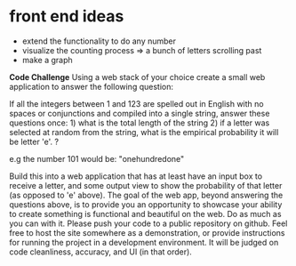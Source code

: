 # front end ideas

- extend the functionality to do any number
- visualize the counting process => a bunch of letters scrolling past
- make a graph

**Code Challenge**
Using a web stack of your choice create a small web application to answer the following question:

If all the integers between 1 and 123 are spelled out in English with no spaces or conjunctions and compiled into a single string, answer these questions once: 1) what is the total length of the string 2) if a letter was selected at random from the string, what is the empirical probability it will be letter 'e'. ?

e.g the number 101 would be: "onehundredone"

Build this into a web application that has at least have an input box to receive a letter, and some output view to show the probability of that letter (as opposed to 'e' above). The goal of the web app, beyond answering the questions above, is to provide you an opportunity to showcase your ability to create something is functional and beautiful on the web. Do as much as you can with it. Please push your code to a public repository on github. Feel free to host the site somewhere as a demonstration, or provide instructions for running the project in a development environment. It will be judged on code cleanliness, accuracy, and UI (in that order).
